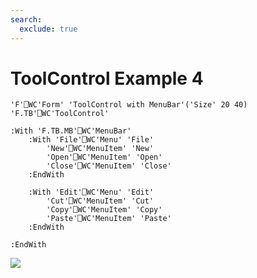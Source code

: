 ```yaml
---
search:
  exclude: true
---
```


<h1 class="heading"><span class="name">ToolControl</span> <span class="right">Example 4</span></h1>


```apl
'F'⎕WC'Form' 'ToolControl with MenuBar'('Size' 20 40)
'F.TB'⎕WC'ToolControl'

:With 'F.TB.MB'⎕WC'MenuBar'
    :With 'File'⎕WC'Menu' 'File'
        'New'⎕WC'MenuItem' 'New'
        'Open'⎕WC'MenuItem' 'Open'
        'Close'⎕WC'MenuItem' 'Close'
    :EndWith

    :With 'Edit'⎕WC'Menu' 'Edit'
        'Cut'⎕WC'MenuItem' 'Cut'
        'Copy'⎕WC'MenuItem' 'Copy'
        'Paste'⎕WC'MenuItem' 'Paste'
    :EndWith

:EndWith
```


![](../img/tool10.gif)


